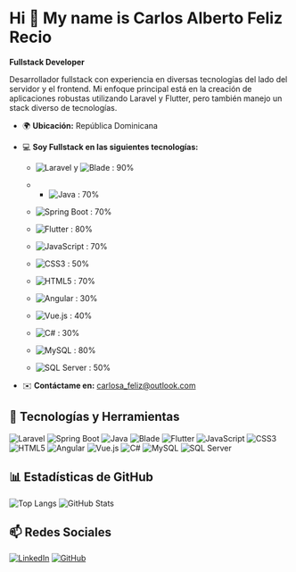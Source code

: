 # Hi 👋 My name is Carlos Alberto Feliz Recio
**Fullstack Developer**

Desarrollador fullstack con experiencia en diversas tecnologías del lado del servidor y el frontend. Mi enfoque principal está en la creación de aplicaciones robustas utilizando Laravel y Flutter, pero también manejo un stack diverso de tecnologías.

- 🌍 **Ubicación:** República Dominicana
- 💻 **Soy Fullstack en las siguientes tecnologías:**
    - ![Laravel](https://img.shields.io/badge/Laravel-FF2D20?style=for-the-badge&logo=laravel&logoColor=white) y ![Blade](https://img.shields.io/badge/Blade-FF2D20?style=for-the-badge&logo=laravel&logoColor=white) : 90%
    - - ![Java](https://img.shields.io/badge/Java-007396?style=for-the-badge&logo=java&logoColor=white) : 70%
    - ![Spring Boot](https://img.shields.io/badge/Spring%20Boot-6DB33F?style=for-the-badge&logo=spring-boot&logoColor=white) : 70%
    - ![Flutter](https://img.shields.io/badge/Flutter-02569B?style=for-the-badge&logo=flutter&logoColor=white) : 80%
    - ![JavaScript](https://img.shields.io/badge/JavaScript-F7DF1E?style=for-the-badge&logo=javascript&logoColor=black) : 70%
    - ![CSS3](https://img.shields.io/badge/CSS3-1572B6?style=for-the-badge&logo=css3&logoColor=white) : 50%
    - ![HTML5](https://img.shields.io/badge/HTML5-E34F26?style=for-the-badge&logo=html5&logoColor=white) : 70%
    - ![Angular](https://img.shields.io/badge/Angular-DD0031?style=for-the-badge&logo=angular&logoColor=white) : 30%
    - ![Vue.js](https://img.shields.io/badge/Vue.js-4FC08D?style=for-the-badge&logo=vue.js&logoColor=white) : 40%
    

    - ![C#](https://img.shields.io/badge/C%23-239120?style=for-the-badge&logo=c-sharp&logoColor=white) : 30%
    - ![MySQL](https://img.shields.io/badge/MySQL-4479A1?style=for-the-badge&logo=mysql&logoColor=white) : 80%
    - ![SQL Server](https://img.shields.io/badge/SQL%20Server-CC2927?style=for-the-badge&logo=microsoft-sql-server&logoColor=white) : 50%
    
- ✉️ **Contáctame en:** carlosa_feliz@outlook.com

## 🚀 Tecnologías y Herramientas
![Laravel](https://img.shields.io/badge/Laravel-FF2D20?style=for-the-badge&logo=laravel&logoColor=white)
![Spring Boot](https://img.shields.io/badge/Spring%20Boot-6DB33F?style=for-the-badge&logo=spring-boot&logoColor=white)
![Java](https://img.shields.io/badge/Java-007396?style=for-the-badge&logo=java&logoColor=white)
![Blade](https://img.shields.io/badge/Blade-FF2D20?style=for-the-badge&logo=laravel&logoColor=white)
![Flutter](https://img.shields.io/badge/Flutter-02569B?style=for-the-badge&logo=flutter&logoColor=white)
![JavaScript](https://img.shields.io/badge/JavaScript-F7DF1E?style=for-the-badge&logo=javascript&logoColor=black)
![CSS3](https://img.shields.io/badge/CSS3-1572B6?style=for-the-badge&logo=css3&logoColor=white)
![HTML5](https://img.shields.io/badge/HTML5-E34F26?style=for-the-badge&logo=html5&logoColor=white)
![Angular](https://img.shields.io/badge/Angular-DD0031?style=for-the-badge&logo=angular&logoColor=white)
![Vue.js](https://img.shields.io/badge/Vue.js-4FC08D?style=for-the-badge&logo=vue.js&logoColor=white)
![C#](https://img.shields.io/badge/C%23-239120?style=for-the-badge&logo=c-sharp&logoColor=white)
![MySQL](https://img.shields.io/badge/MySQL-4479A1?style=for-the-badge&logo=mysql&logoColor=white)
![SQL Server](https://img.shields.io/badge/SQL%20Server-CC2927?style=for-the-badge&logo=microsoft-sql-server&logoColor=white)

## 📊 Estadísticas de GitHub
![Top Langs](https://github-readme-stats.vercel.app/api/top-langs/?username=carlosfeliz&layout=compact&hide=php)
![GitHub Stats](https://github-readme-stats.vercel.app/api?username=carlosfeliz&show_icons=true&theme=radical)

## 📫 Redes Sociales
[![LinkedIn](https://img.shields.io/badge/LinkedIn-0077B5?style=for-the-badge&logo=linkedin&logoColor=white)](https://www.linkedin.com/in/carlos-alberto-feliz-recio-b1907a20a/)
[![GitHub](https://img.shields.io/badge/GitHub-181717?style=for-the-badge&logo=github&logoColor=white)](https://github.com/carlosfeliz)
